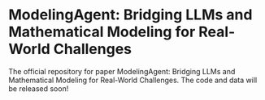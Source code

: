 # ModelingAgent: Bridging LLMs and Mathematical Modeling for Real-World Challenges

The official repository for paper ModelingAgent: Bridging LLMs and Mathematical Modeling for Real-World Challenges. The code and data will be released soon!